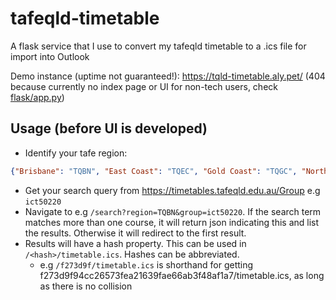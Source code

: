 tafeqld-timetable
=================

A flask service that I use to convert my tafeqld timetable to a .ics file for import into Outlook

Demo instance (uptime not guaranteed!): https://tqld-timetable.aly.pet/ (404 because currently no index page or UI for non-tech users, check [flask/app.py](flask/app.py))

Usage (before UI is developed)
------------------------------

* Identify your tafe region:

```json
{"Brisbane": "TQBN", "East Coast": "TQEC", "Gold Coast": "TQGC", "North": "TQNT", "South West": "TQSW"}
```

* Get your search query from https://timetables.tafeqld.edu.au/Group e.g `ict50220`
* Navigate to e.g `/search?region=TQBN&group=ict50220`. If the search term matches more than one course, it will return json indicating this and list the results. Otherwise it will redirect to the first result.
* Results will have a hash property. This can be used in `/<hash>/timetable.ics`. Hashes can be abbreviated.
  * e.g `/f273d9f/timetable.ics` is shorthand for getting f273d9f94cc26573fea21639fae66ab3f48af1a7/timetable.ics, as long as there is no collision